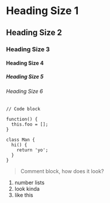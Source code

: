 # Heading Size 1 
## Heading Size 2 
### Heading Size 3 
#### Heading Size 4 
##### Heading Size 5 
###### Heading Size 6 

```
// Code block

function() {
  this.foo = [];
}

class Man {
  hi() {
    return 'yo';
  }
}
```

>Comment block, how does it look?

1. number lists
1. look kinda
1. like this
